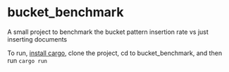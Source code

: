 # bucket_benchmark
A small project to benchmark the bucket pattern insertion rate vs just inserting documents

To run, [install cargo](https://doc.rust-lang.org/cargo/getting-started/installation.html), clone the project, cd to bucket_benchmark, and then run `cargo run`
